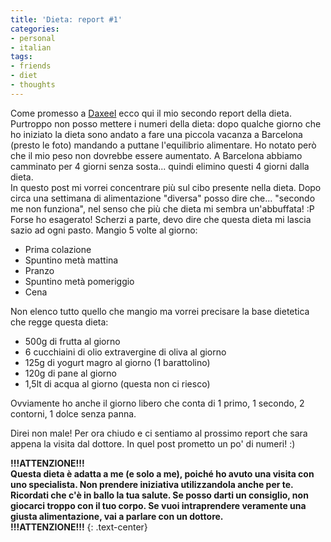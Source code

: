 ```yaml
---
title: 'Dieta: report #1'
categories:
- personal
- italian
tags:
- friends
- diet
- thoughts
---
```

Come promesso a [Daxeel](http://www.daxeel.it/) ecco qui il mio secondo report
della dieta.  
Purtroppo non posso mettere i numeri della dieta: dopo qualche giorno che ho
iniziato la dieta sono andato a fare una piccola vacanza a Barcelona (presto
le foto) mandando a puttane l'equilibrio alimentare. Ho notato però che il mio
peso non dovrebbe essere aumentato. A Barcelona abbiamo camminato per 4 giorni
senza sosta... quindi elimino questi 4 giorni dalla dieta.  
In questo post mi vorrei concentrare più sul cibo presente nella dieta. Dopo
circa una settimana di alimentazione "diversa" posso dire che... "secondo me
non funziona", nel senso che più che dieta mi sembra un'abbuffata! :P Forse ho
esagerato! Scherzi a parte, devo dire che questa dieta mi lascia sazio ad ogni
pasto. Mangio 5 volte al giorno:

  * Prima colazione
  * Spuntino metà mattina
  * Pranzo
  * Spuntino metà pomeriggio
  * Cena
  
Non elenco tutto quello che mangio ma vorrei precisare la base dietetica che
regge questa dieta:

  * 500g di frutta al giorno
  * 6 cucchiaini di olio extravergine di oliva al giorno
  * 125g di yogurt magro al giorno (1 barattolino)
  * 120g di pane al giorno
  * 1,5lt di acqua al giorno (questa non ci riesco)
  
Ovviamente ho anche il giorno libero che conta di 1 primo, 1 secondo, 2
contorni, 1 dolce senza panna.

Direi non male! Per ora chiudo e ci sentiamo al prossimo report che sara
appena la visita dal dottore. In quel post prometto un po' di numeri! :)

**!!!ATTENZIONE!!!  
Questa dieta è adatta a me (e solo a me), poiché ho avuto una visita con uno
specialista. Non prendere iniziativa utilizzandola anche per te. Ricordati che
c'è in ballo la tua salute. Se posso darti un consiglio, non giocarci troppo
con il tuo corpo. Se vuoi intraprendere veramente una giusta alimentazione,
vai a parlare con un dottore.  
!!!ATTENZIONE!!!**
{: .text-center}

